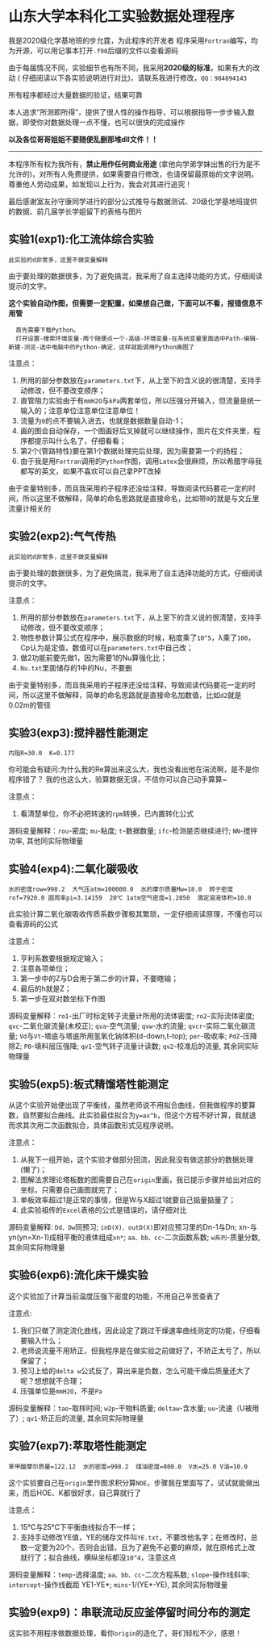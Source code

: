 # 山东大学本科化工实验数据处理程序


  我是2020级化学基地班的步允霆，为此程序的开发者
  程序采用`Fortran`编写，均为开源，可以用记事本打开`.f90`后缀的文件以查看源码

  由于每届情况不同，实验细节也有所不同，我采用**2020级的标准**，如果有大的改动 ( 仔细阅读以下各实验说明进行对比)，请联系我进行修改，`QQ：984894143`

  所有程序都经过大量数据的验证，结果可靠

  本人追求“所测即所得”，提供了很人性的操作指导，可以根据指导一步步输入数据，即使你对数据处理一点不懂，也可以很快的完成操作

  **以及各位哥哥姐姐不要随便乱删那堆dll文件！！**

---------------------

  本程序所有权为我所有，**禁止用作任何商业用途** (拿他向学弟学妹出售的行为是不允许的)，对所有人免费提供，如果需要自行修改，也请保留最原始的文字说明。尊重他人劳动成果，如发现以上行为，我会对其进行追究！

  最后感谢室友孙守康同学进行的部分公式推导与数据测试、20级化学基地班提供的数据、前几届学长学姐留下的表格与图片

  ## 实验1(exp1):化工流体综合实验

    此实验的d非常多，这里不做变量解释

  由于要处理的数据很多，为了避免搞混，我采用了自主选择功能的方式，仔细阅读提示的文字。

  **这个实验自动作图，但需要一定配置，如果想自己做，下面可以不看，报错信息不用管**
```
  首先需要下载Python。
  打开设置-搜索环境变量-两个随便点一个-高级-环境变量-在系统变量里面选中Path-编辑-新建-浏览-选中电脑中的Python-确定，这样就能调用Python画图了
```

  注意点：

1. 所用的部分参数放在`parameters.txt`下，从上至下的含义说的很清楚，支持手动修改，但不要改变顺序；
2. 直管阻力实验由于有`mmH2O`与`kPa`两套单位，所以压强分开输入，但流量是统一输入的；注意单位注意单位注意单位！
3. 流量为`0`的点不要输入进去，也就是数据数量自动-1；
4. 画的图会自动保存，一个图画好后叉掉就可以继续操作，图片在文件夹里，程序都提示叫什么名了，仔细看看；
5. 第2个(管路特性)要在第1个数据处理完后处理，因为需要第一个的扬程；
6. 由于我是用`Fortran`调用的`Python`作图，调用`Latex`会很麻烦，所以希腊字母我都写的英文，如果不喜欢可以自己拿PPT改掉

  由于变量特别多，而且我采用的子程序还没给注释，导致阅读代码要花一定的时间，所以这里不做解释，简单的命名思路就是直接命名，比如带`0`的就是与文丘里流量计相关的

## 实验2(exp2):气气传热

    此实验的d非常多，这里不做变量解释

  由于要处理的数据很多，为了避免搞混，我采用了自主选择功能的方式，仔细阅读提示的文字。

   注意点：
   
1. 所用的部分参数放在`parameters.txt`下，从上至下的含义说的很清楚，支持手动修改，但不要改变顺序；
2. 物性参数计算公式在程序中，展示数据的时候，粘度乘了`10^5`，λ乘了`100`，Cp认为是定值，数值可以在`parameters.txt`中自己改；
3. 做2功能前要先做1，因为需要1的Nu算强化比；
4. `Nu.txt`里面储存的1中的Nu，不要删

  由于变量特别多，而且我采用的子程序还没给注释，导致阅读代码要花一定的时间，所以这里不做解释，简单的命名思路就是直接命名加数值，比如`d2`就是0.02m的管径

  ## 实验3(exp3):搅拌器性能测定

    内阻R=30.0  K=0.177  

  你可能会有疑问:为什么我的Re算出来这么大，我也没看出他在湍流啊，是不是你程序错了？
  我的也这么大，验算数据无误，不信你可以自己动手算算~

  注意点：
  1. 看清楚单位，你不必把转速的`rpm`转换，已内置转化公式

  源码变量解释：`rou`-密度; `mu`-粘度; `t`-数据数量; `ifc`-检测是否继续进行; `NN`-搅拌功率, 其他同实际物理量

  ## 实验4(exp4):二氧化碳吸收

    水的密度row=998.2  大气压atm=100000.0  水的摩尔质量Mw=18.0  转子密度rof=7920.0 圆周率pi=3.14159  20℃ 1atm空气密度=1.2050  滴定溶液体积=10.0

  此实验计算二氧化碳吸收传质系数步骤极其繁琐，一定仔细阅读原理，不懂也可以查看源码的公式

  注意点：
  1. 亨利系数要根据规定输入；
  2. 注意各项单位；
  3. 第一步中的Z与D会用于第二步的计算，不要瞎输；
  4. 最后的h就是Z；
  5. 第一步在双对数坐标下作图

  源码变量解释：`ro1`-出厂时标定转子流量计所用的流体密度; `ro2`-实际流体密度; `qvc`-二氧化碳流量(未校正); `qva`-空气流量; `qvw`-水的流量;  `qvcr`-实际二氧化碳流量; `Vd`与`Vt`-塔底与塔底所用氢氧化钠体积(d-down,t-top); `per`-吸收率; `PdZ`-压降除Z; `P0`-填料层压强降; `qv1`-空气转子流量计读数; `qv2`-校准后的流量, 其余同实际物理量

  ## 实验5(exp5):板式精馏塔性能测定

从这个实验开始便出现了平衡线，虽然老师说不用拟合曲线，但我做程序的要算数，自然要拟合曲线。此实验最佳拟合为`y=ax^b`，但这个方程不好计算，我就退而求其次用二次函数拟合，具体函数形式见程序说明。

  注意点：
  1. 从我下一组开始，这个实验才做部分回流，因此我没有做这部分的数据处理(懒了)；
  2. 图解法求理论塔板数的图需要自己在`origin`里画，我已提示步骤并给出对应的坐标，只需要自己画图就完了；
  3. 单板效率超过1是正常的事情，但是W与X超过1就要自己掂量掂量了；
  4. 此实验祖传的`Excel`表格的公式是错误的，请仔细对比

  源码变量解释: `Dd、Dw`同预习; `inD(X)、outD(X)`即对应预习里的Dn-1与Dn; xn-与yn(yn=Xn-1)成相平衡的液体组成`xn*`; `aa、bb、cc`-二次函数系数; `w系列`-质量分数, 其余同实际物理量

  ## 实验6(exp6):流化床干燥实验

  这个实验加了计算当前温度压强下密度的功能，不用自己辛苦查表了

  注意点:
  1. 我们只做了测定流化曲线，因此设定了跳过干燥速率曲线测定的功能，仔细看要输入什么；
  2. 老师说流量不用矫正，但我程序是在做实验之前做好了，不矫正太亏了，所以保留了；
  3. 预习上给的`delta w`公式反了，算出来是负数，怎么可能干燥后质量还大了呢？想想就不合理；
  4. 压强单位是`mmH2O`，不是`Pa`

  源码变量解释：`tao`-取样时间; `w2p`-干物料质量; `deltaw`-含水量; `uu`-流速（U被用了）; `qv1`-矫正后的流量,
  其余同实际物理量

  ## 实验7(exp7):萃取塔性能测定

    苯甲酸摩尔质量=122.12  水的密度=998.2  煤油密度=800.0  V水=25.0 V油=10.0

  这个实验要自己在`origin`里作图求积分算`NOE`，步骤我在里面写了，试试就能做出来，而后HOE、K都很好求，自己算就行了

  注意点：
  1. 15℃与25℃下平衡曲线拟合不一样；
  2. 支持手动修改YE值，YE的储存文件叫`YE.txt`，不要改他名字；在修改时，总数一定要为20个，否则会出错，且为了避免不必要的麻烦，就在原格式上改
  就行了；拟合曲线，横纵坐标都没`10^4`，注意这点

  源码变量解释：`temp`-选择温度; `aa、bb、cc`-二次方程系数; `slope`-操作线斜率; `intercept`-操作线截距 YE1-YE*; `mins`-1/(YE*-YE),
  其余同实际物理量

  ## 实验9(exp9)：串联流动反应釜停留时间分布的测定
这实验不用程序做数据处理，看你`origin`的造化了，哥们轻松不少，感恩！
